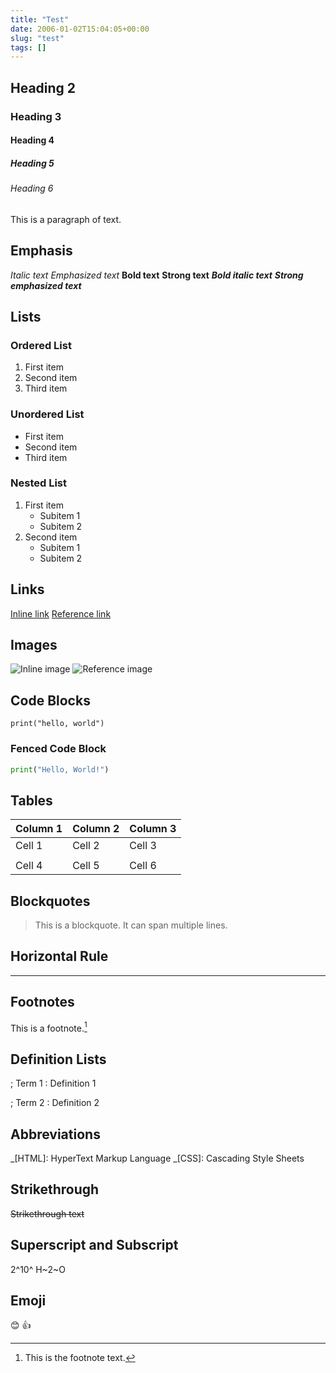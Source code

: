 ```yaml
---
title: "Test"
date: 2006-01-02T15:04:05+00:00
slug: "test"
tags: []
---
```


## Heading 2

### Heading 3

#### Heading 4

##### Heading 5

###### Heading 6

This is a paragraph of text.

## Emphasis

_Italic text_
_Emphasized text_
**Bold text**
**Strong text**
**_Bold italic text_**
**_Strong emphasized text_**

## Lists

### Ordered List

1. First item
2. Second item
3. Third item

### Unordered List

-   First item
-   Second item
-   Third item

### Nested List

1. First item
    - Subitem 1
    - Subitem 2
2. Second item
    - Subitem 1
    - Subitem 2

## Links

[Inline link](#links)
[Reference link][1]

[1]: ./#links

## Images

![Inline image](.)
![Reference image][2]

[2]: ./

## Code Blocks

`print("hello, world")`

### Fenced Code Block

```python
print("Hello, World!")
```

## Tables

| Column 1 | Column 2 | Column 3 |
| -------- | -------- | -------- |
| Cell 1   | Cell 2   | Cell 3   |
|          |          |          |
| Cell 4   | Cell 5   | Cell 6   |

## Blockquotes

> This is a blockquote.
> It can span multiple lines.

## Horizontal Rule

---

## Footnotes

This is a footnote.[^1]

[^1]: This is the footnote text.

## Definition Lists

; Term 1
: Definition 1

; Term 2
: Definition 2

## Abbreviations

_[HTML]: HyperText Markup Language
_[CSS]: Cascading Style Sheets

## Strikethrough

~~Strikethrough text~~

## Superscript and Subscript

2^10^
H~2~O

## Emoji

😊 👍
